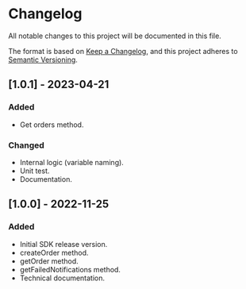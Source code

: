 # Changelog
All notable changes to this project will be documented in this file.

The format is based on [Keep a Changelog](https://keepachangelog.com/en/1.0.0/),
and this project adheres to [Semantic Versioning](https://semver.org/spec/v2.0.0.html).

## [1.0.1] - 2023-04-21
### Added
- Get orders method.

### Changed
- Internal logic (variable naming).
- Unit test.
- Documentation.

## [1.0.0] - 2022-11-25
### Added
- Initial SDK release version.
- createOrder method.
- getOrder method.
- getFailedNotifications method.
- Technical documentation.

